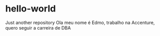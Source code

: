 # hello-world
Just another repository
Ola meu nome é Edmo, trabalho na Accenture, quero seguir a carreira de DBA
